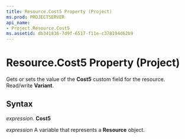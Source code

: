 ```yaml
---
title: Resource.Cost5 Property (Project)
ms.prod: PROJECTSERVER
api_name:
- Project.Resource.Cost5
ms.assetid: db341836-7d9f-6517-f11e-c378194d62b9
---
```



# Resource.Cost5 Property (Project)

Gets or sets the value of the  **Cost5** custom field for the resource. Read/write **Variant**.


## Syntax

 _expression_. **Cost5**

 _expression_ A variable that represents a **Resource** object.


